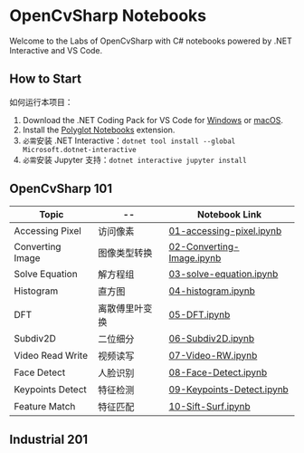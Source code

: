 OpenCvSharp Notebooks
===
Welcome to the Labs of OpenCvSharp with C# notebooks powered by .NET Interactive and VS Code.

## How to Start

如何运行本项目：
1. Download the .NET Coding Pack for VS Code for [Windows](https://aka.ms/dotnet-coding-pack-win) or [macOS](https://aka.ms/dotnet-coding-pack-mac).
2. Install the [Polyglot Notebooks](https://marketplace.visualstudio.com/items?itemName=ms-dotnettools.dotnet-interactive-vscode) extension.
3. `必需`安装 .NET Interactive：`dotnet tool install --global Microsoft.dotnet-interactive`
4. `必需`安装 Jupyter 支持：`dotnet interactive jupyter install`

## OpenCvSharp 101

Topic            | --             | Notebook Link
-----------------|----------------|-----------------------------------------------------------
Accessing Pixel  | 访问像素       | [01-accessing-pixel.ipynb](101/01-accessing-pixel.ipynb)
Converting Image | 图像类型转换    | [02-Converting-Image.ipynb](101/02-Converting-Image.ipynb)
Solve Equation   | 解方程组       | [03-solve-equation.ipynb](101/03-solve-equation.ipynb)
Histogram        | 直方图         | [04-histogram.ipynb](101/04-histogram.ipynb)
DFT              | 离散傅里叶变换  | [05-DFT.ipynb](101/05-DFT.ipynb)
Subdiv2D         | 二位细分       | [06-Subdiv2D.ipynb](101/06-Subdiv2D.ipynb)
Video Read Write | 视频读写       | [07-Video-RW.ipynb](101/07-Video-RW.ipynb)
Face Detect      | 人脸识别       | [08-Face-Detect.ipynb](101/08-Face-Detect.ipynb)
Keypoints Detect | 特征检测       | [09-Keypoints-Detect.ipynb](101/09-Keypoints-Detect.ipynb)
Feature Match    | 特征匹配       | [10-Sift-Surf.ipynb](101/10-Sift-Surf.ipynb)

## Industrial 201



